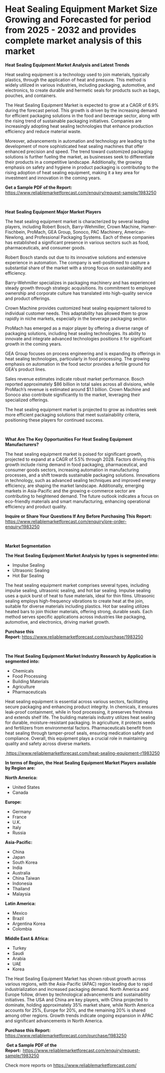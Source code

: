 <p><h1>Heat Sealing Equipment Market Size Growing and Forecasted for period from 2025 - 2032 and provides complete market analysis of this market</h1></p><p><strong>Heat Sealing Equipment Market Analysis and Latest Trends</strong></p>
<p><p>Heat sealing equipment is a technology used to join materials, typically plastics, through the application of heat and pressure. This method is widely utilized in various industries, including packaging, automotive, and electronics, to create durable and hermetic seals for products such as bags, pouches, and containers.</p><p>The Heat Sealing Equipment Market is expected to grow at a CAGR of 6.9% during the forecast period. This growth is driven by the increasing demand for efficient packaging solutions in the food and beverage sector, along with the rising trend of sustainable packaging initiatives. Companies are increasingly adopting heat sealing technologies that enhance production efficiency and reduce material waste.</p><p>Moreover, advancements in automation and technology are leading to the development of more sophisticated heat sealing machines that offer enhanced precision and speed. The trend toward customized packaging solutions is further fueling the market, as businesses seek to differentiate their products in a competitive landscape. Additionally, the growing emphasis on safety and hygiene in product packaging is contributing to the rising adoption of heat sealing equipment, making it a key area for investment and innovation in the coming years.</p></p>
<p><strong>Get a Sample PDF of the Report:&nbsp;</strong> <a href="https://www.reliablemarketforecast.com/enquiry/request-sample/1983250?utm_campaign=3310&utm_medium=2&utm_source=Github&utm_content=ia&utm_term=10042025&utm_id=heat-sealing-equipment">https://www.reliablemarketforecast.com/enquiry/request-sample/1983250</a></p>
<p>&nbsp;</p>
<p><strong>Heat Sealing Equipment Major Market Players</strong></p>
<p><p>The heat sealing equipment market is characterized by several leading players, including Robert Bosch, Barry-Wehmiller, Crown Machine, Hamer-Fischbein, ProMach, GEA Group, Sonoco, PAC Machinery, American-Newlong, and Professional Packaging Systems. Each of these companies has established a significant presence in various sectors such as food, pharmaceuticals, and consumer goods.</p><p>Robert Bosch stands out due to its innovative solutions and extensive experience in automation. The company is well-positioned to capture a substantial share of the market with a strong focus on sustainability and efficiency. </p><p>Barry-Wehmiller specializes in packaging machinery and has experienced steady growth through strategic acquisitions. Its commitment to employee ownership and corporate culture has translated into high-quality service and product offerings.</p><p>Crown Machine provides customized heat sealing equipment tailored to individual customer needs. This adaptability has allowed them to grow rapidly in niche markets, especially in the beverage packaging sector.</p><p>ProMach has emerged as a major player by offering a diverse range of packaging solutions, including heat sealing technologies. Its ability to innovate and integrate advanced technologies positions it for significant growth in the coming years.</p><p>GEA Group focuses on process engineering and is expanding its offerings in heat sealing technologies, particularly in food processing. The growing emphasis on automation in the food sector provides a fertile ground for GEA's product lines.</p><p>Sales revenue estimates indicate robust market performance. Bosch reported approximately $86 billion in total sales across all divisions, while ProMach’s revenue is estimated around $1.1 billion. Crown Machine and Sonoco also contribute significantly to the market, leveraging their specialized offerings.</p><p>The heat sealing equipment market is projected to grow as industries seek more efficient packaging solutions that meet sustainability criteria, positioning these players for continued success.</p></p>
<p>&nbsp;</p>
<p><strong>What Are The Key Opportunities For Heat Sealing Equipment Manufacturers?</strong></p>
<p><p>The heat sealing equipment market is poised for significant growth, projected to expand at a CAGR of 5.5% through 2028. Factors driving this growth include rising demand in food packaging, pharmaceutical, and consumer goods sectors, increasing automation in manufacturing processes, and a shift towards sustainable packaging solutions. Innovations in technology, such as advanced sealing techniques and improved energy efficiency, are shaping the market landscape. Additionally, emerging markets in Asia-Pacific and the growing e-commerce sector are contributing to heightened demand. The future outlook indicates a focus on eco-friendly materials and smart manufacturing, enhancing operational efficiency and product quality.</p></p>
<p><strong>Inquire or Share Your Questions If Any Before Purchasing This Report:</strong> <a href="https://www.reliablemarketforecast.com/enquiry/pre-order-enquiry/1983250?utm_campaign=3310&utm_medium=2&utm_source=Github&utm_content=ia&utm_term=10042025&utm_id=heat-sealing-equipment">https://www.reliablemarketforecast.com/enquiry/pre-order-enquiry/1983250</a></p>
<p>&nbsp;</p>
<p><strong>Market Segmentation</strong></p>
<p><strong>The Heat Sealing Equipment Market Analysis by types is segmented into:</strong></p>
<p><ul><li>Impulse Sealing</li><li>Ultrasonic Sealing</li><li>Hot Bar Sealing</li></ul></p>
<p><p>The heat sealing equipment market comprises several types, including impulse sealing, ultrasonic sealing, and hot bar sealing. Impulse sealing uses a quick burst of heat to fuse materials, ideal for thin films. Ultrasonic sealing employs high-frequency vibrations to create heat at the join, suitable for diverse materials including plastics. Hot bar sealing utilizes heated bars to join thicker materials, offering strong, durable seals. Each method serves specific applications across industries like packaging, automotive, and electronics, driving market growth.</p></p>
<p><strong>Purchase this Report:&nbsp;</strong><a href="https://www.reliablemarketforecast.com/purchase/1983250?utm_campaign=3310&utm_medium=2&utm_source=Github&utm_content=ia&utm_term=10042025&utm_id=heat-sealing-equipment">https://www.reliablemarketforecast.com/purchase/1983250</a></p>
<p>&nbsp;</p>
<p><strong>The Heat Sealing Equipment Market Industry Research by Application is segmented into:</strong></p>
<p><ul><li>Chemicals</li><li>Food Processing</li><li>Building Materials</li><li>Agriculture</li><li>Pharmaceuticals</li></ul></p>
<p><p>Heat sealing equipment is essential across various sectors, facilitating secure packaging and enhancing product integrity. In chemicals, it ensures leak-proof containment, while in food processing, it preserves freshness and extends shelf life. The building materials industry utilizes heat sealing for durable, moisture-resistant packaging. In agriculture, it protects seeds and fertilizers from environmental factors. Pharmaceuticals benefit from heat sealing through tamper-proof seals, ensuring medication safety and compliance. Overall, this equipment plays a crucial role in maintaining quality and safety across diverse markets.</p></p>
<p><a href="https://www.reliablemarketforecast.com/heat-sealing-equipment-r1983250?utm_campaign=3310&utm_medium=2&utm_source=Github&utm_content=ia&utm_term=10042025&utm_id=heat-sealing-equipment">&nbsp;https://www.reliablemarketforecast.com/heat-sealing-equipment-r1983250</a></p>
<p><strong>In terms of Region, the Heat Sealing Equipment Market Players available by Region are:</strong></p>
<p>
    <p> <strong> North America: </strong>
        <ul>
            <li>United States</li>
            <li>Canada</li>
        </ul>
        </p> 
    <p> <strong> Europe: </strong>
        <ul>
            <li>Germany</li>
            <li>France</li>
            <li>U.K.</li>
            <li>Italy</li>
            <li>Russia</li>
        </ul>
        </p> 
    <p> <strong> Asia-Pacific: </strong>
        <ul>
            <li>China</li>
            <li>Japan</li>
            <li>South Korea</li>
            <li>India</li>
            <li>Australia</li>
            <li>China Taiwan</li>
            <li>Indonesia</li>
            <li>Thailand</li>
            <li>Malaysia</li>
        </ul>
        </p> 
    <p> <strong> Latin America: </strong>
        <ul>
            <li>Mexico</li>
            <li>Brazil</li>
            <li>Argentina Korea</li>
            <li>Colombia</li>
        </ul>
        </p> 
    <p> <strong> Middle East & Africa: </strong>
        <ul>
            <li>Turkey</li>
            <li>Saudi</li>
            <li>Arabia</li>
            <li>UAE</li>
            <li>Korea</li>
        </ul>
    </p>
    </p>
<p><p>The Heat Sealing Equipment Market has shown robust growth across various regions, with the Asia-Pacific (APAC) region leading due to rapid industrialization and increased packaging demand. North America and Europe follow, driven by technological advancements and sustainability initiatives. The USA and China are key players, with China projected to dominate, holding approximately 35% market share, while North America accounts for 25%, Europe for 20%, and the remaining 20% is shared among other regions. Growth trends indicate ongoing expansion in APAC and significant advancements in North America.</p></p>
<p><strong>Purchase this Report: </strong><a href="https://www.reliablemarketforecast.com/purchase/1983250?utm_campaign=3310&utm_medium=2&utm_source=Github&utm_content=ia&utm_term=10042025&utm_id=heat-sealing-equipment">https://www.reliablemarketforecast.com/purchase/1983250</a></p>
<p>&nbsp;<strong>Get a Sample PDF of the Report:&nbsp;&nbsp;</strong><a href="https://www.reliablemarketforecast.com/enquiry/request-sample/1983250?utm_campaign=3310&utm_medium=2&utm_source=Github&utm_content=ia&utm_term=10042025&utm_id=heat-sealing-equipment">https://www.reliablemarketforecast.com/enquiry/request-sample/1983250</a></p>
<p><strong></strong></p>
<p>Check more reports on <a href="https://www.reliablemarketforecast.com/?utm_campaign=3310&utm_medium=2&utm_source=Github&utm_content=ia&utm_term=10042025&utm_id=heat-sealing-equipment">https://www.reliablemarketforecast.com/</a></p>